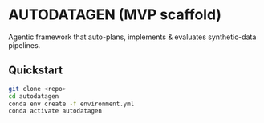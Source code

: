# AUTODATAGEN (MVP scaffold)
Agentic framework that auto-plans, implements & evaluates synthetic-data pipelines.

## Quickstart
```bash
git clone <repo>
cd autodatagen
conda env create -f environment.yml
conda activate autodatagen
